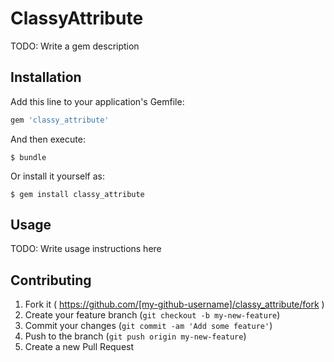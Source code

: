 # ClassyAttribute

TODO: Write a gem description

## Installation

Add this line to your application's Gemfile:

```ruby
gem 'classy_attribute'
```

And then execute:

    $ bundle

Or install it yourself as:

    $ gem install classy_attribute

## Usage

TODO: Write usage instructions here

## Contributing

1. Fork it ( https://github.com/[my-github-username]/classy_attribute/fork )
2. Create your feature branch (`git checkout -b my-new-feature`)
3. Commit your changes (`git commit -am 'Add some feature'`)
4. Push to the branch (`git push origin my-new-feature`)
5. Create a new Pull Request
